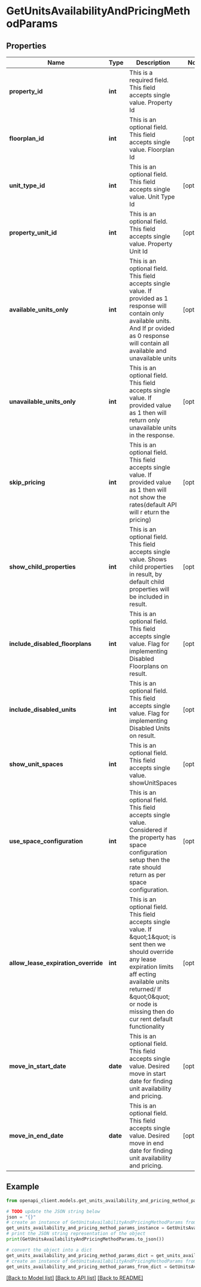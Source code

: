 # GetUnitsAvailabilityAndPricingMethodParams


## Properties

Name | Type | Description | Notes
------------ | ------------- | ------------- | -------------
**property_id** | **int** | This is a required field. This field accepts single value. Property Id | 
**floorplan_id** | **int** |   This is an optional field. This field accepts single value. Floorplan Id | [optional] 
**unit_type_id** | **int** | This is an optional field. This field accepts single value. Unit Type Id | [optional] 
**property_unit_id** | **int** | This is an optional field. This field accepts single value. Property Unit Id | [optional] 
**available_units_only** | **int** | This is an optional field. This field accepts single value. If provided as 1 response will contain only available units. And If pr ovided as 0 response will contain all available and unavailable units | [optional] 
**unavailable_units_only** | **int** | This is an optional field. This field accepts single value. If provided value as 1 then will return only unavailable units in the response. | [optional] 
**skip_pricing** | **int** | This is an optional field. This field accepts single value. If provided value as 1 then will not show the rates(default API will r eturn the pricing) | [optional] 
**show_child_properties** | **int** | This is an optional field. This field accepts single value. Shows child properties in result, by default child properties will be included in result. | [optional] 
**include_disabled_floorplans** | **int** | This is an optional field. This field accepts single value. Flag for implementing Disabled Floorplans on result. | [optional] 
**include_disabled_units** | **int** | This is an optional field. This field accepts single value. Flag for implementing Disabled Units on result. | [optional] 
**show_unit_spaces** | **int** | This is an optional field. This field accepts single value. showUnitSpaces | [optional] 
**use_space_configuration** | **int** | This is an optional field. This field accepts single value. Considered if the property has space configuration setup then the rate should return as per space configuration. | [optional] 
**allow_lease_expiration_override** | **int** | This is an optional field. This field accepts single value. If \&quot;1\&quot; is sent then we should override any lease expiration limits aff ecting available units returned/ If \&quot;0\&quot; or node is missing then do cur rent default functionality | [optional] 
**move_in_start_date** | **date** | This is an optional field. This field accepts single value. Desired move in start date for finding unit availability and pricing. | [optional] 
**move_in_end_date** | **date** | This is an optional field. This field accepts single value. Desired move in end date for finding unit availability and pricing. | [optional] 

## Example

```python
from openapi_client.models.get_units_availability_and_pricing_method_params import GetUnitsAvailabilityAndPricingMethodParams

# TODO update the JSON string below
json = "{}"
# create an instance of GetUnitsAvailabilityAndPricingMethodParams from a JSON string
get_units_availability_and_pricing_method_params_instance = GetUnitsAvailabilityAndPricingMethodParams.from_json(json)
# print the JSON string representation of the object
print(GetUnitsAvailabilityAndPricingMethodParams.to_json())

# convert the object into a dict
get_units_availability_and_pricing_method_params_dict = get_units_availability_and_pricing_method_params_instance.to_dict()
# create an instance of GetUnitsAvailabilityAndPricingMethodParams from a dict
get_units_availability_and_pricing_method_params_from_dict = GetUnitsAvailabilityAndPricingMethodParams.from_dict(get_units_availability_and_pricing_method_params_dict)
```
[[Back to Model list]](../README.md#documentation-for-models) [[Back to API list]](../README.md#documentation-for-api-endpoints) [[Back to README]](../README.md)


